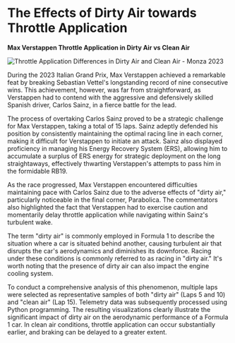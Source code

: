 # The Effects of Dirty Air towards Throttle Application

**Max Verstappen Throttle Application in Dirty Air vs Clean Air**

![Throttle Application Differences in Dirty Air and Clean Air - Monza 2023](https://github.com/imranaqell/How-Dirty-Air-Affects-F1/assets/93969104/259de566-988f-4e78-947d-6cd395d3259f)


During the 2023 Italian Grand Prix, Max Verstappen achieved a remarkable feat by breaking Sebastian Vettel's longstanding record of nine consecutive wins. This achievement, however, was far from straightforward, as Verstappen had to contend with the aggressive and defensively skilled Spanish driver, Carlos Sainz, in a fierce battle for the lead.

The process of overtaking Carlos Sainz proved to be a strategic challenge for Max Verstappen, taking a total of 15 laps. Sainz adeptly defended his position by consistently maintaining the optimal racing line in each corner, making it difficult for Verstappen to initiate an attack. Sainz also displayed proficiency in managing his Energy Recovery System (ERS), allowing him to accumulate a surplus of ERS energy for strategic deployment on the long straightaways, effectively thwarting Verstappen's attempts to pass him in the formidable RB19.

As the race progressed, Max Verstappen encountered difficulties maintaining pace with Carlos Sainz due to the adverse effects of "dirty air," particularly noticeable in the final corner, Parabolica. The commentators also highlighted the fact that Verstappen had to exercise caution and momentarily delay throttle application while navigating within Sainz's turbulent wake.

The term "dirty air" is commonly employed in Formula 1 to describe the situation where a car is situated behind another, causing turbulent air that disrupts the car's aerodynamics and diminishes its downforce. Racing under these conditions is commonly referred to as racing in "dirty air." It's worth noting that the presence of dirty air can also impact the engine cooling system.

To conduct a comprehensive analysis of this phenomenon, multiple laps were selected as representative samples of both "dirty air" (Laps 5 and 10) and "clean air" (Lap 15). Telemetry data was subsequently processed using Python programming. The resulting visualizations clearly illustrate the significant impact of dirty air on the aerodynamic performance of a Formula 1 car. In clean air conditions, throttle application can occur substantially earlier, and braking can be delayed to a greater extent.
